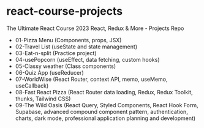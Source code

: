 # react-course-projects
The Ultimate React Course 2023 React, Redux &amp; More - Projects Repo

* 01-Pizza Menu (Components, props, JSX)
* 02-Travel List (useState and state management)
* 03-Eat-n-split (Practice project)
* 04-usePopcorn (useEffect, data fetching, custom hooks)
* 05-Classy weather (Class components)
* 06-Quiz App (useReducer)
* 07-WorldWise (React Router, context API, memo, useMemo, useCallback)
* 08-Fast React Pizza (React Router data loading, Redux, Redux Toolkit, thunks, Tailwind CSS)
* 09-The Wild Oasis (React Query, Styled Components, React Hook Form, Supabase, advanced compound component pattern, authentication, charts, dark mode, professional application planning and development)
